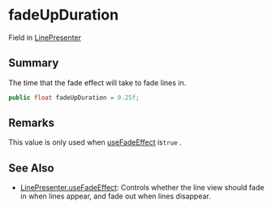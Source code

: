 # fadeUpDuration

Field in [LinePresenter](yarn.unity.linepresenter.md)

## Summary

The time that the fade effect will take to fade lines in.

```csharp
public float fadeUpDuration = 0.25f;
```

## Remarks

This value is only used when [useFadeEffect](yarn.unity.linepresenter.usefadeeffect.md) is`true` .

## See Also

* [LinePresenter.useFadeEffect](yarn.unity.linepresenter.usefadeeffect.md): Controls whether the line view should fade in when lines appear, and fade out when lines disappear.
